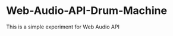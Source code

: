 Web-Audio-API-Drum-Machine
==========================

This is a simple experiment for Web Audio API
